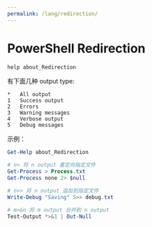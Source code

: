 ```yaml
---
permalink: /lang/redirection/
---
```


# PowerShell Redirection

```powershell
help about_Redirection
```

有下面几种 output type:

```
*   All output
1   Success output
2   Errors
3   Warning messages
4   Verbose output
5   Debug messages
```

示例：

```powershell
Get-Help about_Redirection

# n> 将 n output 重定向指定文件
Get-Process > Process.txt
Get-Process none 2> $null

# n>> 将 n output 追加到指定文件
Write-Debug "Saving" 5>> debug.txt

# m>&n 将 m output 合并到 n output
Test-Output *>&1 | Out-Null
```
